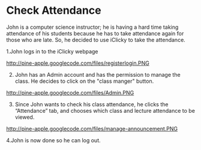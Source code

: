 # Check Attendance #

John is a computer science instructor; he is having a hard time taking attendance of his students because he has to take attendance again for those who are late. So, he decided to use iClicky to take the attendance.

1.John logs in to the iClicky webpage

http://pine-apple.googlecode.com/files/registerlogin.PNG


2. John has an Admin account and has the permission to manage the class. He decides to click on the "class manger" button.

http://pine-apple.googlecode.com/files/Admin.PNG


3. Since John wants to check his class attendance, he clicks the “Attendance” tab, and chooses which class and lecture attendance to be viewed.

http://pine-apple.googlecode.com/files/manage-announcement.PNG


4.John is now done so he can log out.